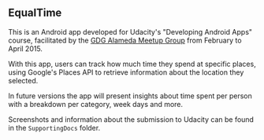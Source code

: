 EqualTime
---------

This is an Android app developed for Udacity's "Developing Android Apps" course, facilitated by the [GDG Alameda Meetup Group](http://www.meetup.com/GDGAlameda/) from February to April 2015.

With this app, users can track how much time they spend at specific places, using Google's Places API to retrieve information about the location they selected.

In future versions the app will present insights about time spent per person with a breakdown per category, week days and more.

Screenshots and information about the submission to Udacity can be found in the `SupportingDocs` folder.